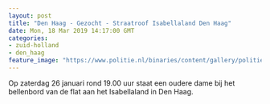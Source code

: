 ```yaml
---
layout: post
title: "Den Haag - Gezocht - Straatroof Isabellaland Den Haag"
date: Mon, 18 Mar 2019 14:17:00 GMT
categories: 
- zuid-holland 
- den_haag 
feature_image: "https://www.politie.nl/binaries/content/gallery/politie/gezocht/verdachten/2019/maart/06-dh/tw-19-03/190319_team_straatroof-isabellaland-2.jpg"
---
```


Op zaterdag 26 januari rond 19.00 uur staat een oudere dame bij het bellenbord van de flat aan het Isabellaland in Den Haag.
